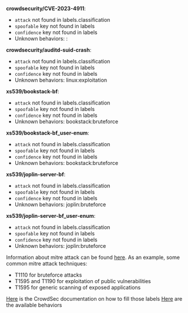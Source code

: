 **crowdsecurity/CVE-2023-4911**:
  - `attack` not found in labels.classification
  - `spoofable` key not found in labels
  - `confidence` key not found in labels
  - Unknown behaviors: :

**crowdsecurity/auditd-suid-crash**:
  - `attack` not found in labels.classification
  - `spoofable` key not found in labels
  - `confidence` key not found in labels
  - Unknown behaviors: linux:exploitation

**xs539/bookstack-bf**:
  - `attack` not found in labels.classification
  - `spoofable` key not found in labels
  - `confidence` key not found in labels
  - Unknown behaviors: bookstack:bruteforce

**xs539/bookstack-bf_user-enum**:
  - `attack` not found in labels.classification
  - `spoofable` key not found in labels
  - `confidence` key not found in labels
  - Unknown behaviors: bookstack:bruteforce

**xs539/joplin-server-bf**:
  - `attack` not found in labels.classification
  - `spoofable` key not found in labels
  - `confidence` key not found in labels
  - Unknown behaviors: joplin:bruteforce

**xs539/joplin-server-bf_user-enum**:
  - `attack` not found in labels.classification
  - `spoofable` key not found in labels
  - `confidence` key not found in labels
  - Unknown behaviors: joplin:bruteforce


Information about mitre attack can be found [here](https://attack.mitre.org/techniques/enterprise/).
As an example, some common mitre attack techniques:
 - T1110 for bruteforce attacks
 - T1595 and T1190 for exploitation of public vulnerabilities
 - T1595 for generic scanning of exposed applications

[Here](https://docs.crowdsec.net/docs/next/scenarios/format#labels) is the CrowdSec documentation on how to fill those labels
[Here](https://github.com/crowdsecurity/hub/blob/master/taxonomy/behaviors.json) are the available behaviors
